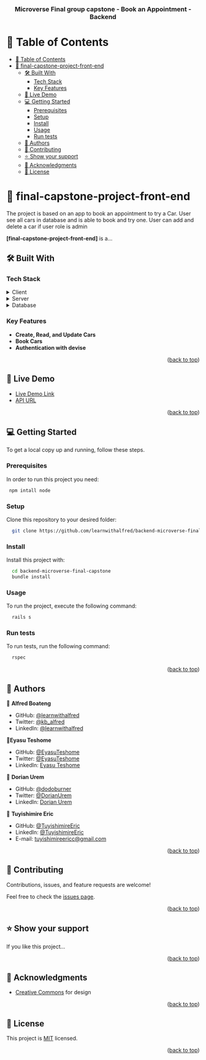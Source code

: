 <a name="readme-top"></a>

<div align="center">

  <h3><b>Microverse Final group capstone - Book an Appointment - Backend</b></h3>

</div>

<!-- TABLE OF CONTENTS -->

# 📗 Table of Contents

- [📗 Table of Contents](#-table-of-contents)
- [📖 final-capstone-project-front-end ](#-final-capstone-project-front-end-)
  - [🛠 Built With ](#-built-with-)
    - [Tech Stack ](#tech-stack-)
    - [Key Features ](#key-features-)
  - [🚀 Live Demo ](#-live-demo-)
  - [💻 Getting Started ](#-getting-started-)
    - [Prerequisites](#prerequisites)
    - [Setup](#setup)
    - [Install](#install)
    - [Usage](#usage)
    - [Run tests](#run-tests)
  - [👥 Authors ](#-authors-)
  - [🤝 Contributing ](#-contributing-)
  - [⭐️ Show your support ](#️-show-your-support-)
  - [🙏 Acknowledgments ](#-acknowledgments-)
  - [📝 License ](#-license-)

<!-- PROJECT DESCRIPTION -->

# 📖 final-capstone-project-front-end <a name="about-project"></a>
The project is based on an app to book an appointment to try a Car. User see all cars in database and is able to book and try one. User can add and delete a car if user role is admin

**[final-capstone-project-front-end]** is a...

## 🛠 Built With <a name="built-with"></a>

### Tech Stack <a name="tech-stack"></a>

<details>
  <summary>Client</summary>
  <ul>
    <li><a href="https://reactjs.org/">React.js</a></li>
  </ul>
</details>

<details>
  <summary>Server</summary>
  <ul>
    <li><a href="https://rubyonrails.org/">"Ruby on Rails</a></li>
  </ul>
</details>

<details>
<summary>Database</summary>
  <ul>
    <li><a href="https://www.postgresql.org/">PostgreSQL</a></li>
  </ul>
</details>

<!-- Features -->

### Key Features <a name="key-features"></a>

- **Create, Read, and Update Cars**
- **Book Cars**
- **Authentication with devise**

<p align="right">(<a href="#readme-top">back to top</a>)</p>

<!-- LIVE DEMO -->

## 🚀 Live Demo <a name="live-demo"></a>

- [Live Demo Link](https://yourdeployedapplicationlink.com)
- [API URL](https://microverse-final-capstone-backend.onrender.com)
<p align="right">(<a href="#readme-top">back to top</a>)</p>

<!-- GETTING STARTED -->

## 💻 Getting Started <a name="getting-started"></a>

To get a local copy up and running, follow these steps.

### Prerequisites

In order to run this project you need:

```sh
 npm intall node
```


### Setup

Clone this repository to your desired folder:

```sh
  git clone https://github.com/learnwithalfred/backend-microverse-final-capstone
```

### Install

Install this project with:

```sh
  cd backend-microverse-final-capstone
  bundle install
```

### Usage

To run the project, execute the following command:

```sh
  rails s
```

### Run tests

To run tests, run the following command:


```sh
  rspec
```


<p align="right">(<a href="#readme-top">back to top</a>)</p>

<!-- AUTHORS -->

## 👥 Authors <a name="authors"></a>

👤 **Alfred Boateng**

- GitHub: [@learnwithalfred](https://github.com/learnwithalfred)
- Twitter: [@kb_alfred](https://twitter.com/kb_alfred)
- LinkedIn: [@learnwithalfred](https://www.linkedin.com/in/learnwithalfred/)

👤**Eyasu Teshome**

- GitHub: [@EyasuTeshome](https://github.com/EyasuTeshome)
- Twitter: [@EyasuTeshome](https://twitter.com/EyasuTeshome)
- LinkedIn: [Eyasu Teshome](https://linkedin.com/in/eyasu-teshome)

👤 **Dorian Urem**

- GitHub: [@dodoburner](https://github.com/dodoburner)
- Twitter: [@DorianUrem](https://twitter.com/DorianUrem)
- LinkedIn: [Dorian Urem](https://www.linkedin.com/in/dorian-urem-252baa237/)

👤 **Tuyishimire Eric**

- GitHub: [@TuyishimireEric](https://github.com/TuyishimireEric)
- LinkedIn: [@TuyishimireEric](https://www.linkedin.com/in/TuyishimireEric/)
- E-mail: <a href="mailto:tuyishimireericc@gmail.com">tuyishimireericc@gmail.com</a>

<p align="right">(<a href="#readme-top">back to top</a>)</p>

<!-- FUTURE FEATURES -->

## 🤝 Contributing <a name="contributing"></a>

Contributions, issues, and feature requests are welcome!

Feel free to check the [issues page](https://github.com/EyasuTeshome/final-capstone-project-front-end/issues).

<p align="right">(<a href="#readme-top">back to top</a>)</p>

<!-- SUPPORT -->

## ⭐️ Show your support <a name="support"></a>

If you like this project...

<p align="right">(<a href="#readme-top">back to top</a>)</p>

<!-- ACKNOWLEDGEMENTS -->

## 🙏 Acknowledgments <a name="acknowledgements"></a>

- [Creative Commons](https://www.behance.net/gallery/26425031/Vespa-Responsive-Redesign) for design

<p align="right">(<a href="#readme-top">back to top</a>)</p>

<!-- FAQ (optional) -->


## 📝 License <a name="license"></a>

This project is [MIT](./LICENSE.txt) licensed.

<p align="right">(<a href="#readme-top">back to top</a>)</p>

